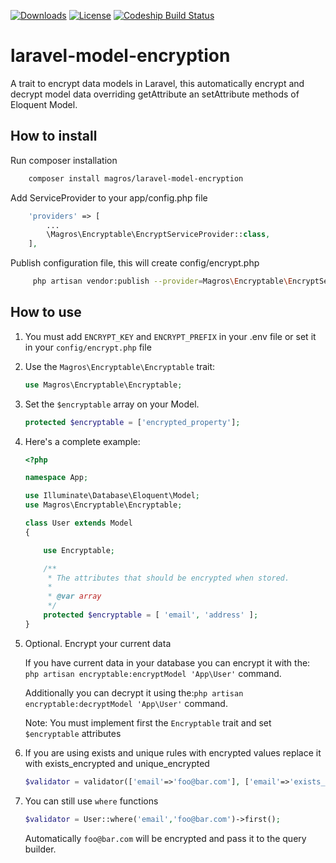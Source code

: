 [![Downloads](https://poser.pugx.org/magros/laravel-model-encryption/downloads.svg)](https://packagist.org/packages/magros/laravel-model-encryption)
[![License](https://poser.pugx.org/magros/laravel-model-encryption/license.svg)](https://packagist.org/packages/magros/laravel-model-encryption)
[ ![Codeship Build Status](https://app.codeship.com/projects/08e35650-c9f0-0136-121d-22114b8966aa/status?branch=master)](https://app.codeship.com/projects/315063)

# laravel-model-encryption
A trait to encrypt data models in Laravel, this automatically encrypt and decrypt model data overriding getAttribute an setAttribute methods of Eloquent Model.
## How to install
Run composer installation
```bash
    composer install magros/laravel-model-encryption
```
    
Add ServiceProvider to your app/config.php file
```php
    'providers' => [
        ...
        \Magros\Encryptable\EncryptServiceProvider::class,
    ],
```
Publish configuration file, this will create config/encrypt.php 
```bash
     php artisan vendor:publish --provider=Magros\Encryptable\EncryptServiceProvider
``` 

## How to use

1.  You must add `ENCRYPT_KEY` and `ENCRYPT_PREFIX` in your .env file or set it in your `config/encrypt.php` file

2. Use the `Magros\Encryptable\Encryptable` trait:
    
    ```php
    use Magros\Encryptable\Encryptable;
    ```  
    
3. Set the `$encryptable` array on your Model.

    ```php
    protected $encryptable = ['encrypted_property'];
    ```
    
4. Here's a complete example:

    ```php
    <?php
    
    namespace App;
    
    use Illuminate\Database\Eloquent\Model;
    use Magros\Encryptable\Encryptable;
    
    class User extends Model
    {
    
        use Encryptable;
    
        /**
         * The attributes that should be encrypted when stored.
         *
         * @var array
         */
        protected $encryptable = [ 'email', 'address' ];
    }
    ```
5. Optional. Encrypt your current data

    If you have current data in your database you can encrypt it with the: `php artisan encryptable:encryptModel 'App\User'` command.
    
    Additionally you can decrypt it using the:`php artisan encryptable:decryptModel 'App\User'` command.
    
    Note: You must implement first the `Encryptable` trait and set `$encryptable` attributes
6. If you are using exists and unique rules with encrypted values replace it with exists_encrypted and unique_encrypted 
    ```php      
   $validator = validator(['email'=>'foo@bar.com'], ['email'=>'exists_encrypted:users,email']);
    ```
7. You can still use `where` functions 
   ```php      
   $validator = User::where('email','foo@bar.com')->first();
   ```
   Automatically `foo@bar.com` will be encrypted and pass it to the query builder.
   

